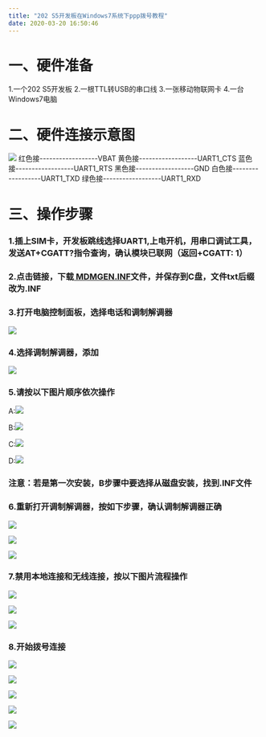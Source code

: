 ```yaml
---
title: "202 S5开发板在Windows7系统下ppp拨号教程"
date: 2020-03-20 16:50:46
---
```


# 一、硬件准备
1.一个202 S5开发板
2.一根TTL转USB的串口线
3.一张移动物联网卡
4.一台Windows7电脑
# 二、硬件连接示意图
![](http://doc.openluat.com/api/static/editormd/php/../uploads/5_55874.jpg)
红色接------------------VBAT
黄色接------------------UART1_CTS
蓝色接------------------UART1_RTS
黑色接------------------GND
白色接------------------UART1_TXD
绿色接------------------UART1_RXD
# 三、操作步骤
###  1.插上SIM卡，开发板跳线选择UART1,上电开机，用串口调试工具，发送AT+CGATT?指令查询，确认模块已联网（返回+CGATT: 1）
### 2.点击链接，下载[ MDMGEN.INF](http://openluat-luatcommunity.oss-cn-hangzhou.aliyuncs.com/attachment/20200609163653112_P25Qz1e95baed0a8756ef_MDMGEN.INF " MDMGEN.INF")文件，并保存到C盘，文件txt后缀改为.INF
### 3.打开电脑控制面板，选择电话和调制解调器
![](http://doc.openluat.com/api/static/editormd/php/../uploads/5_28180.png)
### 4.选择调制解调器，添加
![](http://doc.openluat.com/api/static/editormd/php/../uploads/5_78897.png)
### 5.请按以下图片顺序依次操作
A:![](http://doc.openluat.com/api/static/editormd/php/../uploads/5_57292.png)

B:![](http://doc.openluat.com/api/static/editormd/php/../uploads/5_31671.png)

C:![](http://doc.openluat.com/api/static/editormd/php/../uploads/5_69545.png)

D:![](http://doc.openluat.com/api/static/editormd/php/../uploads/5_42011.png)

### 注意：若是第一次安装，B步骤中要选择从磁盘安装，找到.INF文件
### 6.重新打开调制解调器，按如下步骤，确认调制解调器正确
![](http://doc.openluat.com/api/static/editormd/php/../uploads/5_21458.png)

![](http://doc.openluat.com/api/static/editormd/php/../uploads/5_82406.png)

![](http://doc.openluat.com/api/static/editormd/php/../uploads/5_72989.png)

### 7.禁用本地连接和无线连接，按以下图片流程操作
![](http://doc.openluat.com/api/static/editormd/php/../uploads/5_15535.png)

![](http://doc.openluat.com/api/static/editormd/php/../uploads/5_20096.png)

![](http://doc.openluat.com/api/static/editormd/php/../uploads/5_16864.png)

### 8.开始拨号连接
![](http://doc.openluat.com/api/static/editormd/php/../uploads/5_59588.png)

![](http://doc.openluat.com/api/static/editormd/php/../uploads/5_78661.png)

![](http://doc.openluat.com/api/static/editormd/php/../uploads/5_44024.png)

![](http://doc.openluat.com/api/static/editormd/php/../uploads/5_15615.png)

![](http://doc.openluat.com/api/static/editormd/php/../uploads/5_20082.png)

